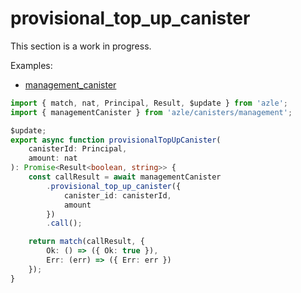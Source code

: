 # provisional_top_up_canister

This section is a work in progress.

Examples:

-   [management_canister](https://github.com/demergent-labs/azle/tree/main/examples/management_canister)

```typescript
import { match, nat, Principal, Result, $update } from 'azle';
import { managementCanister } from 'azle/canisters/management';

$update;
export async function provisionalTopUpCanister(
    canisterId: Principal,
    amount: nat
): Promise<Result<boolean, string>> {
    const callResult = await managementCanister
        .provisional_top_up_canister({
            canister_id: canisterId,
            amount
        })
        .call();

    return match(callResult, {
        Ok: () => ({ Ok: true }),
        Err: (err) => ({ Err: err })
    });
}
```
